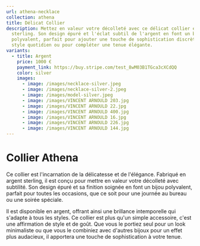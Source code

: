 ```yaml
---
url: athena-necklace
collection: athena
title: Délicat Collier
description: Mettez en valeur votre décolleté avec ce délicat collier en argent
  sterling. Son design épuré et l'éclat subtil de l'argent en font un bijou
  polyvalent, parfait pour ajouter une touche de sophistication discrète à votre
  style quotidien ou pour compléter une tenue élégante.
variants:
  - title: Argent
    price: 1000 €
    payment_link: https://buy.stripe.com/test_8wM03B1TGca3cXCdQQ
    color: silver
    images:
      - image: /images/necklace-silver.jpeg
      - image: /images/necklace-silver-2.jpeg
      - image: /images/model-silver.jpeg
      - image: /images/VINCENT ARNOULD 203.jpg
      - image: /images/VINCENT ARNOULD 22.jpg
      - image: /images/VINCENT ARNOULD 400.jpg
      - image: /images/VINCENT ARNOULD 16.jpg
      - image: /images/VINCENT ARNOULD 226.jpg
      - image: /images/VINCENT ARNOULD 144.jpg
---
```


# Collier Athena

Ce collier est l'incarnation de la délicatesse et de l'élégance. Fabriqué en
argent sterling, il est conçu pour mettre en valeur votre décolleté avec
subtilité. Son design épuré et sa finition soignée en font un bijou polyvalent,
parfait pour toutes les occasions, que ce soit pour une journée au bureau ou une
soirée spéciale.

Il est disponible en argent, offrant ainsi une brillance intemporelle qui
s'adapte à tous les styles. Ce collier est plus qu'un simple accessoire, c'est
une affirmation de style et de goût. Que vous le portiez seul pour un look
minimaliste ou que vous le combiniez avec d'autres bijoux pour un effet plus
audacieux, il apportera une touche de sophistication à votre tenue.

